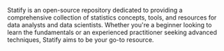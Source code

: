 Statify is an open-source repository dedicated to providing a comprehensive collection of statistics concepts, tools, and resources for data analysts and data scientists. Whether you're a beginner looking to learn the fundamentals or an experienced practitioner seeking advanced techniques, Statify aims to be your go-to resource.
